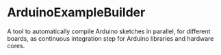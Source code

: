 # ArduinoExampleBuilder
A tool to automatically compile Arduino sketches in parallel, for different boards, as continuous integration step for Arduino libraries and hardware cores.
